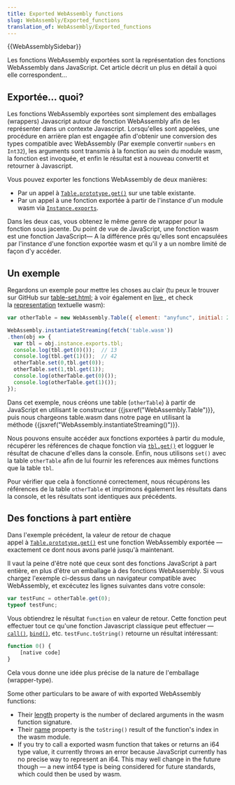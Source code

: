 ```yaml
---
title: Exported WebAssembly functions
slug: WebAssembly/Exported_functions
translation_of: WebAssembly/Exported_functions
---
```

{{WebAssemblySidebar}}

Les fonctions WebAssembly exportées sont la représentation des fonctions WebAssembly dans JavaScript. Cet article décrit un plus en détail à quoi elle correspondent...

## Exportée... quoi?

Les fonctions WebAssembly exportées sont simplement des emballages (wrappers) Javascript autour de fonction WebAssembly afin de les représenter dans un contexte Javascript. Lorsqu'elles sont appelées, une procédure en arrière plan est engagée afin d'obtenir une conversion des types compatible avec WebAssembly (Par exemple convertir `numbers` en `Int32`), les arguments sont transmis à la fonction au sein du module wasm, la fonction est invoquée, et enfin le résultat est à nouveau convertit et retourner à Javascript.

Vous pouvez exporter les fonctions WebAssembly de deux manières:

- Par un appel à [`Table.prototype.get()`](/fr/docs/WebAssembly/API/Table/get) sur une table existante.
- Par un appel à une fonction exportée à partir de l'instance d'un module wasm via [`Instance.exports`](/fr/docs/WebAssembly/API/Instance/exports).

Dans les deux cas, vous obtenez le même genre de wrapper pour la fonction sous jacente. Du point de vue de JavaScript, une fonction wasm est une fonction JavaScript— A la différence prés qu'elles sont encapsulées par l'instance d'une fonction exportée wasm et qu'il y a un nombre limité de façon d'y accéder.

## Un exemple

Regardons un exemple pour mettre les choses au clair (tu peux le trouver sur GitHub sur [table-set.html](https://github.com/mdn/webassembly-examples/blob/master/other-examples/table-set.html); à voir également en [live ](https://mdn.github.io/webassembly-examples/other-examples/table-set.html), et check la [representation](https://github.com/mdn/webassembly-examples/blob/master/js-api-examples/table.wat) textuelle wasm):

```js
var otherTable = new WebAssembly.Table({ element: "anyfunc", initial: 2 });

WebAssembly.instantiateStreaming(fetch('table.wasm'))
.then(obj => {
  var tbl = obj.instance.exports.tbl;
  console.log(tbl.get(0)());  // 13
  console.log(tbl.get(1)());  // 42
  otherTable.set(0,tbl.get(0));
  otherTable.set(1,tbl.get(1));
  console.log(otherTable.get(0)());
  console.log(otherTable.get(1)());
});
```

Dans cet exemple, nous créons une table (`otherTable`) à partir de JavaScript en utilisant le constructeur {{jsxref("WebAssembly.Table")}}, puis nous chargeons table.wasm dans notre page en utilisant la méthode {{jsxref("WebAssembly.instantiateStreaming()")}}.

Nous pouvons ensuite accéder aux fonctions exportées à partir du module, récupérer les références de chaque fonction via  [`tbl.get()`](/fr/docs/WebAssembly/API/Table/get) et logguer le résultat de chacune d'elles dans la console. Enfin, nous utilisons `set()` avec la table `otherTable` afin de lui fournir les references aux mêmes functions que la table `tbl`.

Pour vérifier que cela à fonctionné correctement, nous récupérons les références de la table `otherTable` et imprimons également les résultats dans la console, et les résultats sont identiques aux précédents.

## Des fonctions à part entière

Dans l'exemple précédent, la valeur de retour de chaque appel à [`Table.prototype.get()`](/fr/docs/WebAssembly/API/Table/get) est une fonction WebAssembly exportée — exactement ce dont nous avons parlé jusqu'à maintenant.

Il vaut la peine d'être noté que ceux sont des fonctions JavaScript à part entière, en plus d'être un emballage à des fonctions WebAssembly. Si vous chargez l'exemple ci-dessus dans un navigateur compatible avec WebAssembly, et excécutez les lignes suivantes dans votre console:

```js
var testFunc = otherTable.get(0);
typeof testFunc;
```

Vous obtiendrez le résultat `function` en valeur de retour. Cette fonction peut effectuer tout ce qu'une fonction Javascript classique peut effectuer — [`call()`](/fr/docs/Web/JavaScript/Reference/Global_Objects/Function/call), [`bind()`](/fr/docs/Web/JavaScript/Reference/Global_Objects/Function/bind), etc. `testFunc.toString()` retourne un résultat intéressant:

```js
function 0() {
    [native code]
}
```

Cela vous donne une idée plus précise de la nature de l'emballage (wrapper-type).

Some other particulars to be aware of with exported WebAssembly functions:

- Their [length](/fr/docs/Web/JavaScript/Reference/Global_Objects/Function/length) property is the number of declared arguments in the wasm function signature.
- Their [name](/fr/docs/Web/JavaScript/Reference/Global_Objects/Function/name) property is the `toString()` result of the function's index in the wasm module.
- If you try to call a exported wasm function that takes or returns an i64 type value, it currently throws an error because JavaScript currently has no precise way to represent an i64. This may well change in the future though — a new int64 type is being considered for future standards, which could then be used by wasm.
